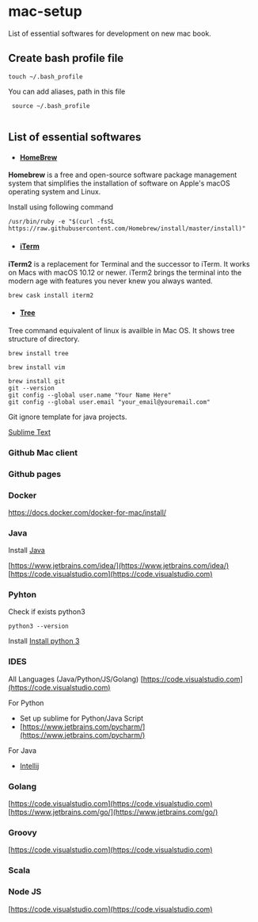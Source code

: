 # mac-setup

List of  essential softwares for development on new mac book.

## Create bash profile file

```
touch ~/.bash_profile

```
You can add aliases, path in this file 

```
 source ~/.bash_profile
 
```


## List of essential softwares

* #### [HomeBrew](https://brew.sh/)

**Homebrew** is a free and open-source software package management system that simplifies the installation of software on Apple's macOS operating system and Linux. 

Install using following command

```
/usr/bin/ruby -e "$(curl -fsSL https://raw.githubusercontent.com/Homebrew/install/master/install)"
```

* #### [iTerm](https://www.iterm2.com/)

**iTerm2**  is a replacement for Terminal and the successor to iTerm. It works on Macs with macOS 10.12 or newer. iTerm2 brings the terminal into the modern age with features you never knew you always wanted.

```
brew cask install iterm2
```

* #### [Tree](https://rschu.me/list-a-directory-with-tree-command-on-mac-os-x-3b2d4c4a4827)
Tree command equivalent of linux is availble in Mac OS. It shows tree structure of directory.
```
brew install tree
```

```
brew install vim
```

```
brew install git
git --version
git config --global user.name "Your Name Here"
git config --global user.email "your_email@youremail.com"
```
Git ignore template for java projects.

[Sublime Text](https://www.sublimetext.com/3)

### Github Mac client

### Github pages

### Docker

https://docs.docker.com/docker-for-mac/install/

### Java

Install [Java ](https://www.oracle.com/technetwork/java/javase/downloads/index.html)

[https://www.jetbrains.com/idea/](https://www.jetbrains.com/idea/)
[https://code.visualstudio.com](https://code.visualstudio.com)


### Pyhton 

Check if exists  python3

```
python3 --version 
```

Install [Install python 3](https://docs.python-guide.org/starting/install3/osx/)


### IDES

All Languages (Java/Python/JS/Golang)
[https://code.visualstudio.com](https://code.visualstudio.com)

For Python 
- Set up sublime for Python/Java Script
- [https://www.jetbrains.com/pycharm/](https://www.jetbrains.com/pycharm/)

For Java 
- [Intellij](https://www.jetbrains.com/idea/download/#section=mac)

### Golang
[https://code.visualstudio.com](https://code.visualstudio.com)
[https://www.jetbrains.com/go/](https://www.jetbrains.com/go/)


### Groovy
[https://code.visualstudio.com](https://code.visualstudio.com)

### Scala 

### Node JS
[https://code.visualstudio.com](https://code.visualstudio.com)




